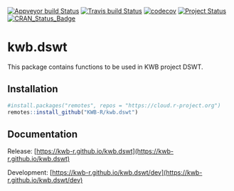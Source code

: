 [![Appveyor build Status](https://ci.appveyor.com/api/projects/status/github/KWB-R/kwb.dswt?branch=master&svg=true)](https://ci.appveyor.com/project/KWB-R/kwb-dswt/branch/master)
[![Travis build Status](https://travis-ci.org/KWB-R/kwb.dswt.svg?branch=master)](https://travis-ci.org/KWB-R/kwb.dswt)
[![codecov](https://codecov.io/github/KWB-R/kwb.dswt/branch/master/graphs/badge.svg)](https://codecov.io/github/KWB-R/kwb.dswt)
[![Project Status](https://img.shields.io/badge/lifecycle-experimental-orange.svg)](https://www.tidyverse.org/lifecycle/#experimental)
[![CRAN_Status_Badge](https://www.r-pkg.org/badges/version/kwb.dswt)]()

# kwb.dswt

This package contains functions to be used in KWB project DSWT.

## Installation

```r
#install.packages("remotes", repos = "https://cloud.r-project.org")
remotes::install_github("KWB-R/kwb.dswt")
```

## Documentation

Release: [https://kwb-r.github.io/kwb.dswt](https://kwb-r.github.io/kwb.dswt)

Development: [https://kwb-r.github.io/kwb.dswt/dev](https://kwb-r.github.io/kwb.dswt/dev)
